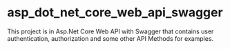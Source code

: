 # asp_dot_net_core_web_api_swagger
This project is in Asp.Net Core Web API with Swagger that contains user authentication, authorization and some other API Methods for examples.
